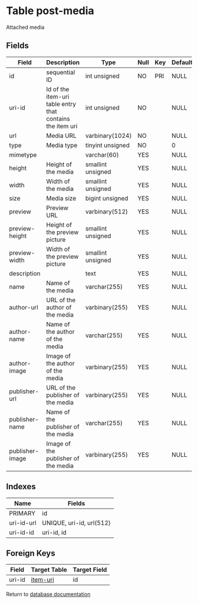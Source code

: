 Table post-media
===========

Attached media

Fields
------

| Field           | Description                                               | Type              | Null | Key | Default | Extra          |
| --------------- | --------------------------------------------------------- | ----------------- | ---- | --- | ------- | -------------- |
| id              | sequential ID                                             | int unsigned      | NO   | PRI | NULL    | auto_increment |
| uri-id          | Id of the item-uri table entry that contains the item uri | int unsigned      | NO   |     | NULL    |                |
| url             | Media URL                                                 | varbinary(1024)   | NO   |     | NULL    |                |
| type            | Media type                                                | tinyint unsigned  | NO   |     | 0       |                |
| mimetype        |                                                           | varchar(60)       | YES  |     | NULL    |                |
| height          | Height of the media                                       | smallint unsigned | YES  |     | NULL    |                |
| width           | Width of the media                                        | smallint unsigned | YES  |     | NULL    |                |
| size            | Media size                                                | bigint unsigned   | YES  |     | NULL    |                |
| preview         | Preview URL                                               | varbinary(512)    | YES  |     | NULL    |                |
| preview-height  | Height of the preview picture                             | smallint unsigned | YES  |     | NULL    |                |
| preview-width   | Width of the preview picture                              | smallint unsigned | YES  |     | NULL    |                |
| description     |                                                           | text              | YES  |     | NULL    |                |
| name            | Name of the media                                         | varchar(255)      | YES  |     | NULL    |                |
| author-url      | URL of the author of the media                            | varbinary(255)    | YES  |     | NULL    |                |
| author-name     | Name of the author of the media                           | varchar(255)      | YES  |     | NULL    |                |
| author-image    | Image of the author of the media                          | varbinary(255)    | YES  |     | NULL    |                |
| publisher-url   | URL of the publisher of the media                         | varbinary(255)    | YES  |     | NULL    |                |
| publisher-name  | Name of the publisher of the media                        | varchar(255)      | YES  |     | NULL    |                |
| publisher-image | Image of the publisher of the media                       | varbinary(255)    | YES  |     | NULL    |                |

Indexes
------------

| Name       | Fields                   |
| ---------- | ------------------------ |
| PRIMARY    | id                       |
| uri-id-url | UNIQUE, uri-id, url(512) |
| uri-id-id  | uri-id, id               |

Foreign Keys
------------

| Field | Target Table | Target Field |
|-------|--------------|--------------|
| uri-id | [item-uri](help/database/db_item-uri) | id |

Return to [database documentation](help/database)
